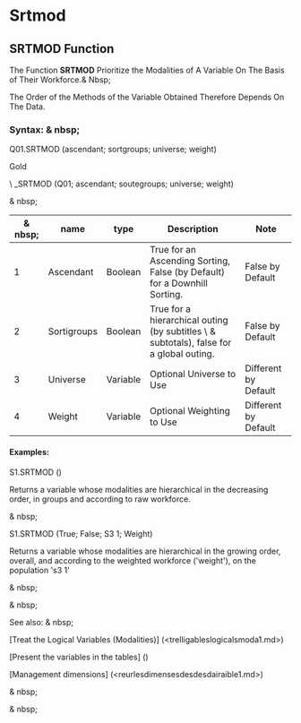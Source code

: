 # Srtmod

## SRTMOD Function

The Function **SRTMOD** Prioritize the Modalities of A Variable On The Basis of Their Workforce.& Nbsp;

The Order of the Methods of the Variable Obtained Therefore Depends On The Data.

### Syntax: & nbsp;

Q01.SRTMOD (ascendant; sortgroups; universe; weight)

Gold

\ _SRTMOD (Q01; ascendant; soutegroups; universe; weight)

& nbsp;

| & nbsp; | **name** | **type** | **Description** | **Note** |
| --- | --- | --- | --- | --- |
| &#49; | Ascendant | Boolean | True for an Ascending Sorting, False (by Default) for a Downhill Sorting. | False by Default |
| &#50; | Sortigroups | Boolean | True for a hierarchical outing (by subtitles \ & subtotals), false for a global outing. | False by Default |
| &#51; | Universe | Variable | Optional Universe to Use | Different by Default |
| &#52; | Weight | Variable | Optional Weighting to Use | Different by Default |


#### Examples:

S1.SRTMOD ()

Returns a variable whose modalities are hierarchical in the decreasing order, in groups and according to raw workforce.

& nbsp;

S1.SRTMOD (True; False; S3 1; Weight)

Returns a variable whose modalities are hierarchical in the growing order, overall, and according to the weighted workforce ('weight'), on the population 's3 1'

& nbsp;

& nbsp;

See also: & nbsp;

[Treat the Logical Variables (Modalities)] (<trelligableslogicalsmoda1.md>)

[Present the variables in the tables] (<PertERDERLESVARIABLE WHILESTAB1.MD>)

[Management dimensions] (<reurlesdimensesdesdesdairaible1.md>)

& nbsp;

& nbsp;
